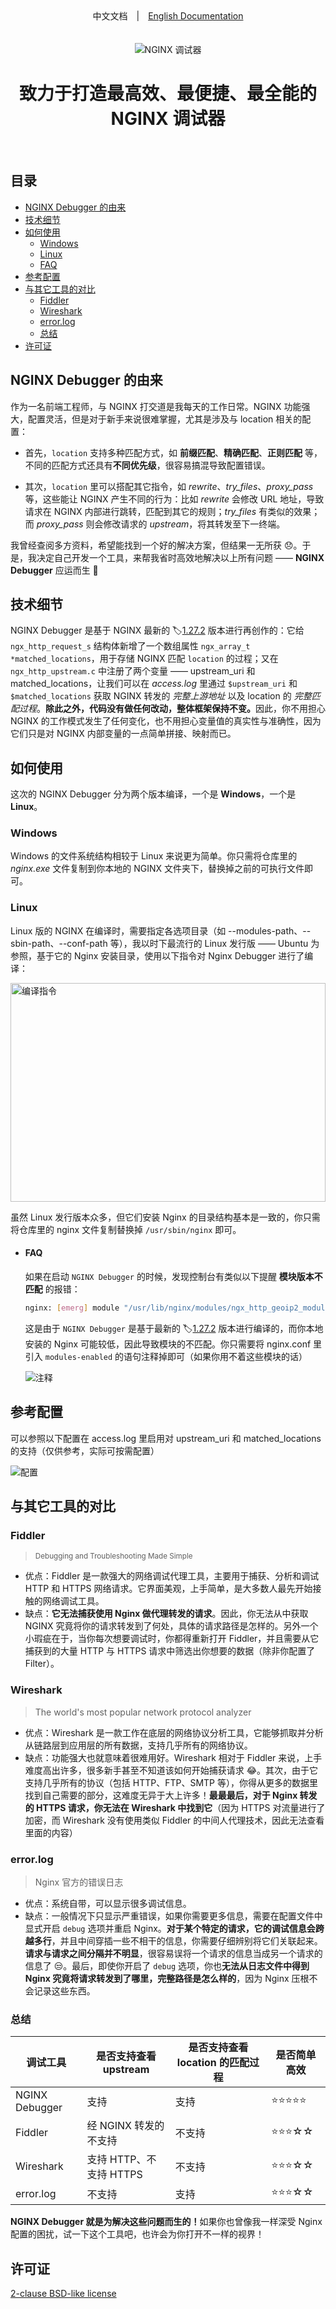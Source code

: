<div align="center">
  <div>
  中文文档&emsp;|&emsp;<a href="README.en.md">English Documentation</a>
  </div>
  <br>
  <br>
  <img src="assets/nginx-debugger.png" alt="NGINX 调试器">
<br>

# 致力于打造最高效、最便捷、最全能的 NGINX 调试器

</div>
<br>

## 目录

- [NGINX Debugger 的由来](#nginx-debugger-的由来)
- [技术细节](#技术细节)
- [如何使用](#如何使用)
  - [Windows](#windows)
  - [Linux](#linux)
  - [FAQ](#faq)
- [参考配置](#参考配置)
- [与其它工具的对比](#与其它工具的对比)
  - [Fiddler](#fiddler)
  - [Wireshark](#wireshark)
  - [error.log](#errorlog)
  - [总结](#总结)
- [许可证](#许可证)

## NGINX Debugger 的由来

作为一名前端工程师，与 NGINX 打交道是我每天的工作日常。NGINX 功能强大，配置灵活，但是对于新手来说很难掌握，尤其是涉及与 location 相关的配置：

- 首先，`location` 支持多种匹配方式，如 <b>前缀匹配</b>、<b>精确匹配</b>、<b>正则匹配</b> 等，不同的匹配方式还具有<b>不同优先级</b>，很容易搞混导致配置错误。

- 其次，`location` 里可以搭配其它指令，如 <i>rewrite</i>、<i>try_files</i>、<i>proxy_pass</i> 等，这些能让 NGINX 产生不同的行为：比如 <i>rewrite</i> 会修改 URL 地址，导致请求在 NGINX 内部进行跳转，匹配到其它的规则；<i>try_files</i> 有类似的效果；而 <i>proxy_pass</i> 则会修改请求的 <i>upstream</i>，将其转发至下一终端。

我曾经查阅多方资料，希望能找到一个好的解决方案，但结果一无所获 😞。于是，我决定自己开发一个工具，来帮我省时高效地解决以上所有问题 —— <b>NGINX Debugger</b> 应运而生 🥳

## 技术细节

NGINX Debugger 是基于 NGINX 最新的 🏷️[1.27.2](https://github.com/nginx/nginx/commit/e24f7ccc161f1a2a759eb27263ec9af4fc7c8e96) 版本进行再创作的：它给 `ngx_http_request_s` 结构体新增了一个数组属性 `ngx_array_t *matched_locations`，用于存储 NGINX 匹配 `location` 的过程；又在 `ngx_http_upstream.c` 中注册了两个变量 —— upstream_uri 和 matched_locations，让我们可以在 <i>access.log</i> 里通过 `$upstream_uri` 和 `$matched_locations` 获取 NGINX 转发的 <i>完整上游地址</i> 以及 location 的 <i>完整匹配过程</i>。<b>除此之外，代码没有做任何改动，整体框架保持不变。</b>因此，你不用担心 NGINX 的工作模式发生了任何变化，也不用担心变量值的真实性与准确性，因为它们只是对 NGINX 内部变量的一点简单拼接、映射而已。

## 如何使用

这次的 NGINX Debugger 分为两个版本编译，一个是 <strong>Windows</strong>，一个是 <strong>Linux</strong>。

### Windows

Windows 的文件系统结构相较于 Linux 来说更为简单。你只需将仓库里的 <i>nginx.exe</i> 文件复制到你本地的 NGINX 文件夹下，替换掉之前的可执行文件即可。

### Linux

Linux 版的 NGINX 在编译时，需要指定各选项目录（如 --modules-path、--sbin-path、--conf-path 等），我以时下最流行的 Linux 发行版 —— Ubuntu 为参照，基于它的 Nginx 安装目录，使用以下指令对 Nginx Debugger 进行了编译：

<img src="assets/cmd.png" alt="编译指令" height="350" width="100%">

虽然 Linux 发行版本众多，但它们安装 Nginx 的目录结构基本是一致的，你只需将仓库里的 nginx 文件复制替换掉 `/usr/sbin/nginx` 即可。

- #### FAQ

  如果在启动 `NGINX Debugger` 的时候，发现控制台有类似以下提醒 <b>模块版本不匹配</b> 的报错：

  ```bash
  nginx: [emerg] module "/usr/lib/nginx/modules/ngx_http_geoip2_module.so" version 1018000 instead of 1027003 in /etc/nginx/modules-enabled/50-mod-http-geoip2.conf:1
  ```

  这是由于 `NGINX Debugger` 是基于最新的 🏷️[1.27.2](https://github.com/nginx/nginx/commit/e24f7ccc161f1a2a759eb27263ec9af4fc7c8e96) 版本进行编译的，而你本地安装的 Nginx 可能较低，因此导致模块的不匹配。你只需要将 nginx.conf 里引入 `modules-enabled` 的语句注释掉即可（如果你用不着这些模块的话）

  <img src="assets/comment.png" alt="注释">

## 参考配置

可以参照以下配置在 access.log 里启用对 upstream_uri 和 matched_locations 的支持（仅供参考，实际可按需配置）

![配置](assets/configuration.png)

## 与其它工具的对比

### Fiddler

> <small>Debugging and Troubleshooting Made Simple</small>

- 优点：Fiddler 是一款强大的网络调试代理工具，主要用于捕获、分析和调试 HTTP 和 HTTPS 网络请求。它界面美观，上手简单，是大多数人最先开始接触的网络调试工具。
- 缺点：<b>它无法捕获使用 Nginx 做代理转发的请求</b>。因此，你无法从中获取 NGINX 究竟将你的请求转发到了何处，具体的请求路径是怎样的。另外一个小瑕疵在于，当你每次想要调试时，你都得重新打开 Fiddler，并且需要从它捕获到的大量 HTTP 与 HTTPS 请求中筛选出你想要的数据（除非你配置了 Filter）。

### Wireshark

> The world's most popular network protocol analyzer

- 优点：Wireshark 是一款工作在底层的网络协议分析工具，它能够抓取并分析从链路层到应用层的所有数据，支持几乎所有的网络协议。
- 缺点：功能强大也就意味着很难用好。Wireshark 相对于 Fiddler 来说，上手难度高出许多，很多新手甚至不知道该如何开始捕获请求 😂。其次，由于它支持几乎所有的协议（包括 HTTP、FTP、SMTP 等），你得从更多的数据里找到自己需要的部分，这难度无异于大上许多！<b>最最最后，对于 Nginx 转发的 HTTPS 请求，你无法在 Wireshark 中找到它</b>（因为 HTTPS 对流量进行了加密，而 Wireshark 没有使用类似 Fiddler 的中间人代理技术，因此无法查看里面的内容）

### error.log

> Nginx 官方的错误日志

- 优点：系统自带，可以显示很多调试信息。
- 缺点：一般情况下只显示严重错误，如果你需要更多信息，需要在配置文件中显式开启 `debug` 选项并重启 Nginx。<b>对于某个特定的请求，它的调试信息会跨越多行</b>，并且中间穿插一些不相干的信息，你需要仔细辨别将它们关联起来。<b>请求与请求之间分隔并不明显</b>，很容易误将一个请求的信息当成另一个请求的信息了 😒。最后，即使你开启了 `debug` 选项，你也<b>无法从日志文件中得到 Nginx 究竟将请求转发到了哪里，完整路径是怎么样的</b>，因为 Nginx 压根不会记录这些东西。

### 总结

| 调试工具       | 是否支持查看 upstream   | 是否支持查看 location 的匹配过程 | 是否简单高效 |
| -------------- | ----------------------- | -------------------------------- | ------------ |
| NGINX Debugger | 支持                    | 支持                             | ⭐⭐⭐⭐⭐   |
| Fiddler        | 经 NGINX 转发的不支持   | 不支持                           | ⭐⭐⭐☆☆     |
| Wireshark      | 支持 HTTP、不支持 HTTPS | 不支持                           | ⭐⭐⭐☆☆     |
| error.log      | 不支持                  | 支持                             | ⭐⭐⭐☆☆     |

<b>NGINX Debugger 就是为解决这些问题而生的！</b>如果你也曾像我一样深受 Nginx 配置的困扰，试一下这个工具吧，也许会为你打开不一样的视界！

## 许可证

[2-clause BSD-like license](LICENSE.txt)
